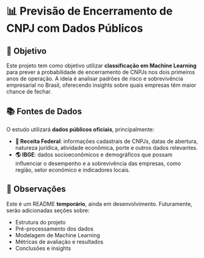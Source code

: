 # 📊 Previsão de Encerramento de CNPJ com Dados Públicos

## 🎯 Objetivo
Este projeto tem como objetivo utilizar **classificação em Machine Learning** para prever a probabilidade de encerramento de CNPJs nos dois primeiros anos de operação. A ideia é analisar padrões de risco e sobrevivência empresarial no Brasil, oferecendo insights sobre quais empresas têm maior chance de fechar.

## 📚 Fontes de Dados
O estudo utilizará **dados públicos oficiais**, principalmente:

- **🏢 Receita Federal**: informações cadastrais de CNPJs, datas de abertura, natureza jurídica, atividade econômica, porte e outros dados relevantes.
- **🌎 IBGE**: dados socioeconômicos e demográficos que possam influenciar o desempenho e a sobrevivência das empresas, como região, setor econômico e indicadores locais.

## 📝 Observações
Este é um README **temporário**, ainda em desenvolvimento. Futuramente, serão adicionadas seções sobre:

- Estrutura do projeto  
-  Pré-processamento dos dados  
- Modelagem de Machine Learning  
- Métricas de avaliação e resultados  
- Conclusões e insights
